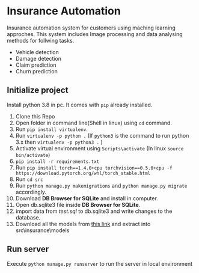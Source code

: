 # Insurance Automation

Insurance automation system for customers using maching learning approches. This system includes Image processing and data analysing methods for follwing tasks.

- Vehicle detection
- Damage detection
- Claim prediction
- Churn prediction

## Initialize project

Install python 3.8 in pc. It comes with `pip` already installed.

1. Clone this Repo
1. Open folder in command line(Shell in linux) using `cd` command.
1. Run `pip install virtualenv`.
1. Run `virtualenv -p python .` (If `python3` is the command to run python 3.x then `virtualenv -p python3 .` )
1. Activate virtual environment using `Scripts\activate` (In linux `source bin/activate`)
1. `pip install -r requirements.txt`
1. Run `pip install torch==1.4.0+cpu torchvision==0.5.0+cpu -f https://download.pytorch.org/whl/torch_stable.html`
1. Run `cd src`
1. Run `python manage.py makemigrations` and `python manage.py migrate` accordingly.
1. Download **DB Browser for SQLite** and install in computer.
1. Open db.sqlite3 file inside **DB Browser for SQLite**.
1. import data from _test.sql_ to db.sqlite3 and write changes to the database.
1. Download all the models from [this link](https://drive.google.com/drive/folders/1f6XjS-d8r0TJQNWOHFpO9mNbjN7VIiRx?usp=sharing) and extract into src\insurance\models

## Run server

Execute `python manage.py runserver` to run the server in local environment
